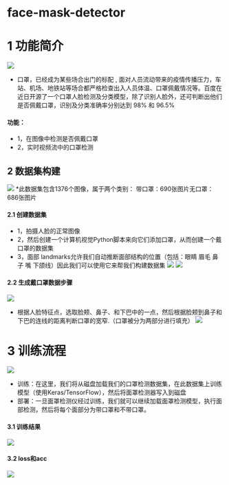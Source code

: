 # face-mask-detector
# 1 功能简介
![](plt/图片1.png)

* 口罩，已经成为某些场合出门的标配 , 面对人员流动带来的疫情传播压力，车站、机场、地铁站等场合都严格检查出入人员体温、口罩佩戴情况等。百度在近日开源了一个口罩人脸检测及分类模型，除了识别人脸外，还可判断出他们是否佩戴口罩，识别及分类准确率分别达到 98% 和 96.5%
#### 功能：
* 1，在图像中检测是否佩戴口罩
* 2，实时视频流中的口罩检测

## 2 数据集构建

![](plt/图片2.png)
*此数据集包含1376个图像，属于两个类别：
带口罩：690张图片无口罩：686张图片

#### 2.1 创建数据集
* 1，拍摄人脸的正常图像
* 2，然后创建一个计算机视觉Python脚本来向它们添加口罩，从而创建一个戴口罩的数据集
* 3，面部 landmarks允许我们自动推断面部结构的位置（包括：眼睛 眉毛 鼻子 嘴 下颌线）因此我们可以使用它来帮我们构建数据集
![](plt/图片3.png)
![](plt/图片4.png)

#### 2.2 生成戴口罩数据步骤
![](plt/图片5.png)

* 根据人脸特征点，选取脸颊、鼻子、和下巴中的一点，然后根据脸颊到鼻子和下巴的连线的距离判断口罩的宽窄.（口罩被分为两部分进行填充）
![](plt/图片5.1.png)

# 3 训练流程
![](plt/图片6.png)
* 训练：在这里，我们将从磁盘加载我们的口罩检测数据集，在此数据集上训练模型（使用Keras/TensorFlow），然后将面罩检测器写入到磁盘
* 部署：一旦面罩检测仪经过训练，我们就可以继续加载面罩检测模型，执行面部检测，然后将每个面部分为带口罩和不带口罩。

#### 3.1 训练结果
![](plt/图片7.png)

#### 3.2 loss和acc
![](plt/图片8.png)
